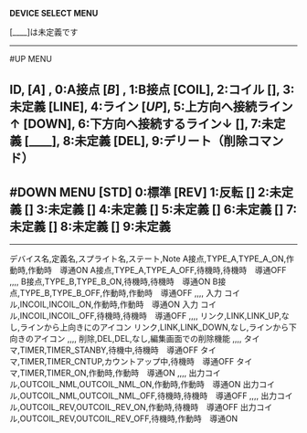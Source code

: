 

**DEVICE SELECT MENU**


[____]は未定義です

---------------------------------
#UP MENU

ID, 
[_A_] ,  0:A接点
[_B_] ,  1:B接点
[COIL],  2:コイル
[____],  3:未定義
[LINE],  4:ライン
[_UP_],  5:上方向へ接続ライン ↑
[DOWN],  6:下方向へ接続するライン↓
[____],  7:未定義
[____],  8:未定義
[DEL],   9:デリート（削除コマンド）
---------------------------------

#DOWN MENU
[STD]   0:標準
[REV]   1:反転
[____]  2:未定義
[____]  3:未定義
[____]  4:未定義
[____]  5:未定義
[____]  6:未定義
[____]  7:未定義
[____]  8:未定義
[____]  9:未定義
---------------------------------


---------------------------------


デバイス名,定義名,スプライト名,ステート,Note
A接点,TYPE_A,TYPE_A_ON,作動時,作動時　導通ON
A接点,TYPE_A,TYPE_A_OFF,待機時,待機時　導通OFF
,,,,
B接点,TYPE_B,TYPE_B_ON,待機時,待機時　導通ON
B接点,TYPE_B,TYPE_B_OFF,作動時,作動時　導通OFF
,,,,
入力 コイル,INCOIL,INCOIL_ON,作動時,作動時　導通ON
入力 コイル,INCOIL,INCOIL_OFF,待機時,待機時　導通OFF
,,,,
リンク,LINK,LINK_UP,なし,ラインから上向きにのアイコン
リンク,LINK,LINK_DOWN,なし,ラインから下向きのアイコン
,,,,
削除,DEL,DEL,なし,編集画面での削除機能
,,,,
タイマ,TIMER,TIMER_STANBY,待機中,待機時　導通OFF
タイマ,TIMER,TIMER_CNTUP,カウントアップ中,待機時　導通OFF
タイマ,TIMER,TIMER_ON,作動時,作動時　導通ON
,,,,
出力コイル,OUTCOIL_NML,OUTCOIL_NML_ON,作動時,作動時　導通ON
出力コイル,OUTCOIL_NML,OUTCOIL_NML_OFF,待機時,待機時　導通OFF
,,,,
出力コイル,OUTCOIL_REV,OUTCOIL_REV_ON,作動時,待機時　導通OFF
出力コイル,OUTCOIL_REV,OUTCOIL_REV_OFF,待機時,作動時　導通ON
